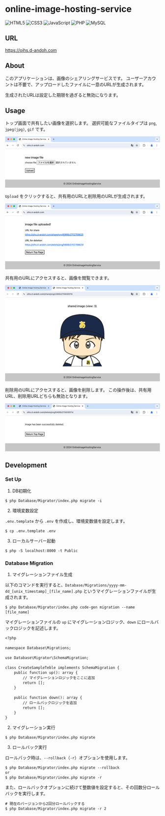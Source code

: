 # online-image-hosting-service

![HTML5](https://img.shields.io/badge/HTML5-E34F26?logo=html5&logoColor=white)
![CSS3](https://img.shields.io/badge/CSS3-1572B6?logo=css3&logoColor=white)
![JavaScript](https://img.shields.io/badge/JavaScript-F7DF1E?logo=javascript&logoColor=black)
![PHP](https://img.shields.io/badge/PHP-777BB4?logo=php&logoColor=white)
![MySQL](https://img.shields.io/badge/MySQL-4479A1?logo=mysql&logoColor=white)

## URL

https://oihs.d-andoh.com

## About

このアプリケーションは、画像のシェアリングサービスです。
ユーザーアカウントは不要で、アップロードしたファイルに一意のURLが生成されます。

生成されたURLは設定した期限を過ぎると無効になります。

## Usage

トップ画面で共有したい画像を選択します。
選択可能なファイルタイプは `png`, `jpeg(jpg)`, `gif` です。

![top](./Docs/top.png)

`Upload` をクリックすると、共有用のURLと削除用のURLが生成されます。

![share](./Docs/url.png)

共有用のURLにアクセスすると、画像を閲覧できます。

![share](./Docs/share.png)

削除用のURLにアクセスすると、画像を削除します。
この操作後は、共有用URL、削除用URLどちらも無効となります。

![share](./Docs/delete.png)

## Development

### Set Up

1. DB初期化

```
$ php Database/Migrator/index.php migrate -i
```

2. 環境変数設定

`.env.template` から `.env` を作成し、環境変数値を設定します。

```
$ cp .env.template .env
```

3. ローカルサーバー起動

```
$ php -S localhost:8000 -t Public
```

### Database Migration

1. マイグレーションファイル生成

以下のコマンドを実行すると、`Database/Migrations/yyyy-mm-dd_[unix_timestamp]_[file_name].php` というマイグレーションファイルが生成されます。

```
$ php Database/Migrator/index.php code-gen migration --name [file_name]
```

マイグレーションファイルの `up` にマイグレーションロジック、`down` にロールバックロジックを記述します。

```php: Database/Migrations/yyyy-mm-dd_[unix_timestamp]_[file_name].php
<?php

namespace Database\Migrations;

use Database\Migrator\SchemaMigration;

class CreateSampleTeble implements SchemaMigration {
    public function up(): array {
        // マイグレーションロジックをここに追加
        return [];
    }

    public function down(): array {
        // ロールバックロジックを追加
        return [];
    }
}
```

2. マイグレーション実行

```
$ php Database/Migrator/index.php migrate
```

3. ロールバック実行

ロールバック時は、`--rollback`（`-r`）オプションを使用します。

```
$ php Database/Migrator/index.php migrate --rollback
or
$ php Database/Migrator/index.php migrate -r
```

また、ロールバックオプションに続けて整数値を設定すると、その回数分ロールバックを実行します。

```
# 現在のバージョンから2回分ロールバックする
$ php Database/Migrator/index.php migrate -r 2
```
